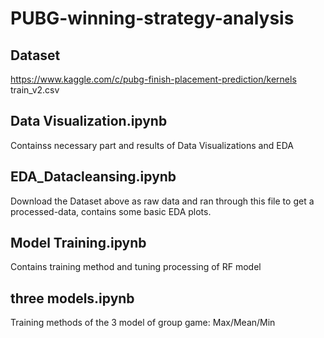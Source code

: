 # PUBG-winning-strategy-analysis

## Dataset
https://www.kaggle.com/c/pubg-finish-placement-prediction/kernels train_v2.csv

## Data Visualization.ipynb
Containss necessary part and results of Data Visualizations and EDA

## EDA_Datacleansing.ipynb
Download the Dataset above as raw data and ran through this file to get a processed-data, contains some basic EDA plots.

## Model Training.ipynb
Contains training method and tuning processing of RF model

## three models.ipynb
Training methods of the 3 model of group game: Max/Mean/Min

